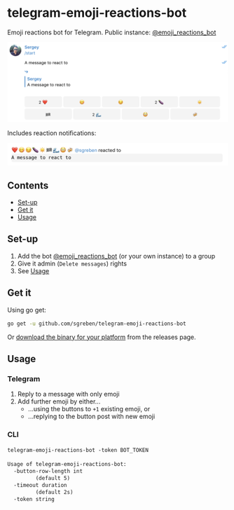 # telegram-emoji-reactions-bot

Emoji reactions bot for Telegram. Public instance: [@emoji_reactions_bot](https://t.me/emoji_reactions_bot)

![screenshot](docs/shot.png)

Includes reaction notifications:

![screenshot](docs/notification.png)

## Contents

- [Set-up](#set-up)
- [Get it](#get-it)
- [Usage](#usage)

## Set-up

1. Add the bot [@emoji_reactions_bot](https://t.me/emoji_reactions_bot) (or your own instance) to a group
2. Give it admin (`Delete messages`) rights
3. See [Usage](#usage)

## Get it

Using go get:

```bash
go get -u github.com/sgreben/telegram-emoji-reactions-bot
```

Or [download the binary for your platform](https://github.com/sgreben/telegram-emoji-reactions-bot/releases/latest) from the releases page.

## Usage

### Telegram

1. Reply to a message with only emoji
2. Add further emoji by either...
   - ...using the buttons to `+1` existing emoji, or
   - ...replying to the button post with new emoji

### CLI

```text
telegram-emoji-reactions-bot -token BOT_TOKEN

Usage of telegram-emoji-reactions-bot:
  -button-row-length int
    	 (default 5)
  -timeout duration
    	 (default 2s)
  -token string
    	
```
